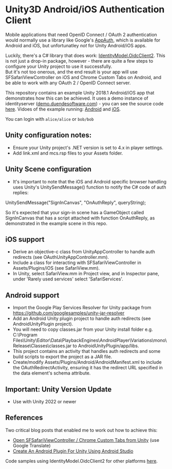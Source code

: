# Unity3D Android/iOS Authentication Client

Mobile applications that need OpenID Connect / OAuth 2 authentication would normally use a library like Google's [AppAuth](https://github.com/openid/AppAuth-Android), which is available for Android and iOS, but unfortunatley *not* for Unity Android/iOS apps.

Luckily, there's a C# library that does work: [IdentityModel.OidcClient2](https://github.com/IdentityModel/IdentityModel.OidcClient2).  This is not just a drop-in package, however - there are quite a few steps to configure your Unity project to use it successfully.  
But it's not too onerous, and the end result is your app will use SFSafariViewController on iOS and Chrome Custom Tabs on Android, and be able to work with any OAuth 2 / OpenID Connect server.

This repository contains an example Unity 2018.1 Android/iOS app that demonstrates how this can be achieved.  It uses a demo instance of identityserver ([demo.duendesoftware.com](https://demo.duendesoftware.com/)) - you can see the source code [here](https://github.com/IdentityServer/IdentityServer4.Demo). Vidoes of the example running: [Android](https://codenature.info/pub/unityauth/android-identitymodel-unity-sample.mp4) and [iOS](https://codenature.info/pub/unityauth/iphone-identitymodel-unity-sample.mp4).

You can login with `alice/alice` or `bob/bob`

## Unity configuration notes:

* Ensure your Unity project's .NET version is set to 4.x in player settings.
* Add link.xml and mcs.rsp files to your Assets folder.

## Unity Scene configuration

* It's important to note that the iOS and Android specific browser handling uses Unity's UnitySendMessage() function to notify the C# code of auth replies:

UnitySendMessage("SignInCanvas", "OnAuthReply", queryString);

So it's expected that your sign-in scene has a GameObject called SignInCanvas that has a script attached with  function OnAuthReply, as demonstrated in the example scene in this repo.

## iOS support

* Derive an objective-c class from UnityAppController to handle auth redirects (see OAuthUnityAppController.mm).
* Include a class for interacting with SFSafariViewController in Assets/Plugins/iOS (see SafariView.mm).
* In Unity, select SafariView.mm in Project view, and in Inspector pane, under 'Rarely used services' select 'SafariServices'.

## Android support

* Import the Google Play Services Resolver for Unity package from https://github.com/googlesamples/unity-jar-resolver
* Add an Android Unity plugin project to handle auth redirects (see AndroidUnityPlugin project).
* You will need to copy classes.jar from your Unity install folder e.g. C:\Program Files\Unity\Editor\Data\PlaybackEngines\AndroidPlayer\Variations\mono\Release\Classes\classes.jar to AndroidUnityPlugin/app/libs.
* This project contains an activity that handles auth redirects and some build scripts to export the project as a JAR file.
* Create/modify Assets/Plugins/Android/AndroidManifest.xml to include the OAuthRedirectActivity, ensuring it has the redirect URL specified in the data element's schema attribute.

## Important: Unity Version Update

* Use with Unity 2022 or newer

## References

Two critical blog posts that enabled me to work out how to achieve this:

* [Open SFSafariViewController / Chrome Custom Tabs from Unity](https://qiita.com/lucifuges/items/b17d602417a9a249689f) (use Google Translate)
* [Create An Android Plugin For Unity Using Android Studio](http://www.thegamecontriver.com/2015/04/android-plugin-unity-android-studio.html)

Code samples using IdentityModel.OidcClient2 for other platforms [here](https://github.com/IdentityModel/IdentityModel.OidcClient.Samples).
